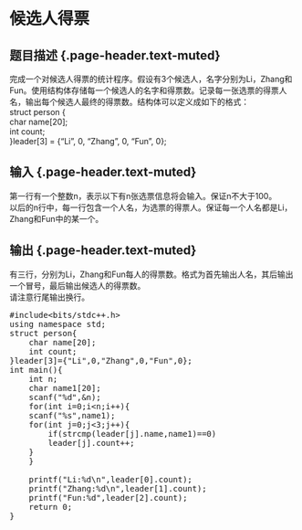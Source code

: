 # 候选人得票

## 题目描述 {.page-header.text-muted}

<div class="content">
  <p>
    完成一个对候选人得票的统计程序。假设有3个候选人，名字分别为Li，Zhang和Fun。使用结构体存储每一个候选人的名字和得票数。记录每一张选票的得票人名，输出每个候选人最终的得票数。结构体可以定义成如下的格式：<br /> struct person {<br /> char name[20];<br /> int count;<br /> }leader[3] = {&#8220;Li&#8221;, 0, &#8220;Zhang&#8221;, 0, &#8220;Fun&#8221;, 0};
  </p>
</div>

## 输入 {.page-header.text-muted}

<div class="content">
  <p>
    第一行有一个整数n，表示以下有n张选票信息将会输入。保证n不大于100。<br /> 以后的n行中，每一行包含一个人名，为选票的得票人。保证每一个人名都是Li，Zhang和Fun中的某一个。
  </p>
</div>

## 输出 {.page-header.text-muted}

<div class="content">
  <p>
    有三行，分别为Li，Zhang和Fun每人的得票数。格式为首先输出人名，其后输出一个冒号，最后输出候选人的得票数。<br /> 请注意行尾输出换行。
  </p>
</div>

<pre class="EnlighterJSRAW" data-enlighter-language="cpp">#include&lt;bits/stdc++.h&gt;
using namespace std;
struct person{
    char name[20];
    int count;
}leader[3]={"Li",0,"Zhang",0,"Fun",0};
int main(){
    int n;
    char name1[20];
    scanf("%d",&n);
    for(int i=0;i&lt;n;i++){
    scanf("%s",name1);
    for(int j=0;j&lt;3;j++){
        if(strcmp(leader[j].name,name1)==0)
        leader[j].count++;
    }
    }
    
    printf("Li:%d\n",leader[0].count);
    printf("Zhang:%d\n",leader[1].count);
    printf("Fun:%d",leader[2].count);
    return 0;
}</pre>

&nbsp;
